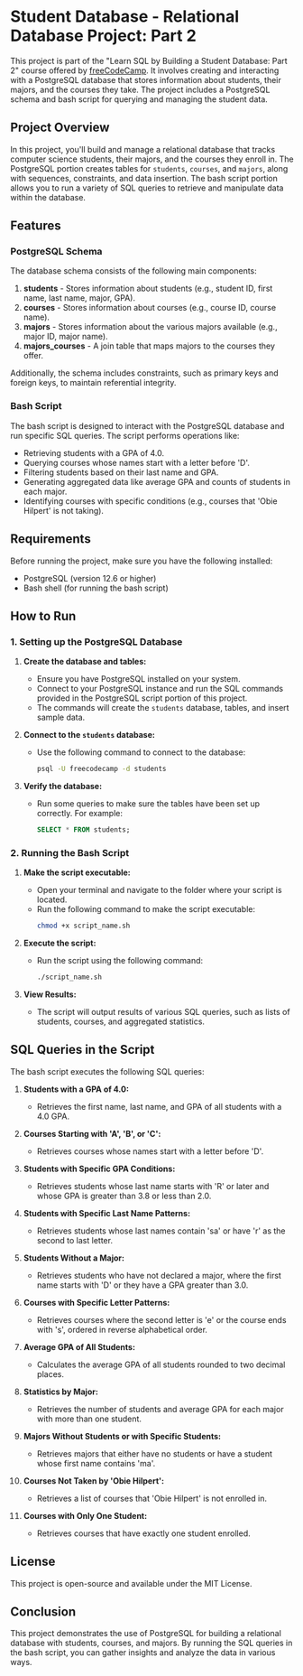 # Student Database - Relational Database Project: Part 2

This project is part of the "Learn SQL by Building a Student Database: Part 2" course offered by [freeCodeCamp](https://www.freecodecamp.org/). It involves creating and interacting with a PostgreSQL database that stores information about students, their majors, and the courses they take. The project includes a PostgreSQL schema and bash script for querying and managing the student data.

## Project Overview

In this project, you'll build and manage a relational database that tracks computer science students, their majors, and the courses they enroll in. The PostgreSQL portion creates tables for `students`, `courses`, and `majors`, along with sequences, constraints, and data insertion. The bash script portion allows you to run a variety of SQL queries to retrieve and manipulate data within the database.

## Features

### PostgreSQL Schema

The database schema consists of the following main components:

1. **students** - Stores information about students (e.g., student ID, first name, last name, major, GPA).
2. **courses** - Stores information about courses (e.g., course ID, course name).
3. **majors** - Stores information about the various majors available (e.g., major ID, major name).
4. **majors_courses** - A join table that maps majors to the courses they offer.
  
Additionally, the schema includes constraints, such as primary keys and foreign keys, to maintain referential integrity.

### Bash Script

The bash script is designed to interact with the PostgreSQL database and run specific SQL queries. The script performs operations like:

- Retrieving students with a GPA of 4.0.
- Querying courses whose names start with a letter before 'D'.
- Filtering students based on their last name and GPA.
- Generating aggregated data like average GPA and counts of students in each major.
- Identifying courses with specific conditions (e.g., courses that 'Obie Hilpert' is not taking).

## Requirements

Before running the project, make sure you have the following installed:

- PostgreSQL (version 12.6 or higher)
- Bash shell (for running the bash script)

## How to Run

### 1. Setting up the PostgreSQL Database

1. **Create the database and tables:**
   - Ensure you have PostgreSQL installed on your system.
   - Connect to your PostgreSQL instance and run the SQL commands provided in the PostgreSQL script portion of this project.
   - The commands will create the `students` database, tables, and insert sample data.

2. **Connect to the `students` database:**
   - Use the following command to connect to the database:
     ```bash
     psql -U freecodecamp -d students
     ```

3. **Verify the database:**
   - Run some queries to make sure the tables have been set up correctly. For example:
     ```sql
     SELECT * FROM students;
     ```

### 2. Running the Bash Script

1. **Make the script executable:**
   - Open your terminal and navigate to the folder where your script is located.
   - Run the following command to make the script executable:
     ```bash
     chmod +x script_name.sh
     ```

2. **Execute the script:**
   - Run the script using the following command:
     ```bash
     ./script_name.sh
     ```

3. **View Results:**
   - The script will output results of various SQL queries, such as lists of students, courses, and aggregated statistics.

## SQL Queries in the Script

The bash script executes the following SQL queries:

1. **Students with a GPA of 4.0:**
   - Retrieves the first name, last name, and GPA of all students with a 4.0 GPA.

2. **Courses Starting with 'A', 'B', or 'C':**
   - Retrieves courses whose names start with a letter before 'D'.

3. **Students with Specific GPA Conditions:**
   - Retrieves students whose last name starts with 'R' or later and whose GPA is greater than 3.8 or less than 2.0.

4. **Students with Specific Last Name Patterns:**
   - Retrieves students whose last names contain 'sa' or have 'r' as the second to last letter.

5. **Students Without a Major:**
   - Retrieves students who have not declared a major, where the first name starts with 'D' or they have a GPA greater than 3.0.

6. **Courses with Specific Letter Patterns:**
   - Retrieves courses where the second letter is 'e' or the course ends with 's', ordered in reverse alphabetical order.

7. **Average GPA of All Students:**
   - Calculates the average GPA of all students rounded to two decimal places.

8. **Statistics by Major:**
   - Retrieves the number of students and average GPA for each major with more than one student.

9. **Majors Without Students or with Specific Students:**
   - Retrieves majors that either have no students or have a student whose first name contains 'ma'.

10. **Courses Not Taken by 'Obie Hilpert':**
    - Retrieves a list of courses that 'Obie Hilpert' is not enrolled in.

11. **Courses with Only One Student:**
    - Retrieves courses that have exactly one student enrolled.

## License

This project is open-source and available under the MIT License.

## Conclusion

This project demonstrates the use of PostgreSQL for building a relational database with students, courses, and majors. By running the SQL queries in the bash script, you can gather insights and analyze the data in various ways.
